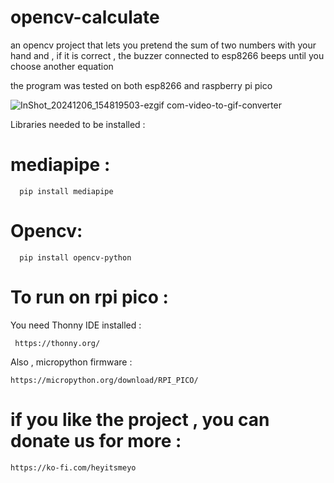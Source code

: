 # opencv-calculate
an opencv project that lets you pretend the sum of two numbers with your hand and , if it is correct , the buzzer connected to esp8266 beeps until you choose another equation


the program was tested on both esp8266 and raspberry pi pico 


![InShot_20241206_154819503-ezgif com-video-to-gif-converter](https://github.com/user-attachments/assets/c0fce034-5bd6-49a5-a3a5-7cc0f6406dff)



Libraries needed to be installed : 

# mediapipe : 

      pip install mediapipe 

# Opencv: 

      pip install opencv-python 

# To run on rpi pico : 

You need Thonny IDE installed : 

     https://thonny.org/

Also , micropython firmware : 

    https://micropython.org/download/RPI_PICO/


# if you like the project , you can donate us for more : 

    https://ko-fi.com/heyitsmeyo


